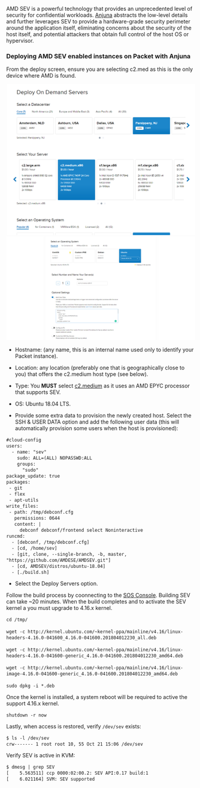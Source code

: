 <!-- <meta>
{
    "title": "AMD Sev with Anjuna",
    "description": "AMD SEV is a unprecedented level of security for confidential workloads. Learn how to deploy it on Packet.",
    "tag": ["AMD", "SEV"],
    "seo-title": "Deploy AMD SEV on Bare Metal- Packet Technical Guides",
    "seo-description": "Deploying AMD SEV with Anjuna",
    "og-title": "AMD Sev with Anjuna",
    "og-description": "Deploying AMD SEV with Anjuna"
}
</meta> -->

AMD SEV is a powerful technology that provides an unprecedented level of security for confidential workloads. [Anjuna](https://www.anjuna.io) abstracts the low-level details and further leverages SEV to provide a hardware-grade security perimeter around the application itself, eliminating concerns about the security of the host itself, and potential attackers that obtain full control of the host OS or hypervisor.


### Deploying AMD SEV enabled instances on Packet with Anjuna

From the deploy screen, ensure you are selecting c2.med as this is the only device where AMD is found.

![deploy-amd-1](/images/amd-sev/amd-sev-anjuna-portal-new-1.png)
![deploy-amd-2](/images/amd-sev/amd-sev-anjuna-portal-new-2.png)

* Hostname: (any name, this is an internal name used only to identify your Packet instance).

* Location: any location (preferably one that is geographically close to you) that offers the c2.medium host type (see below).

* Type: You **MUST** select [c2.medium](https://www.packet.com/cloud/servers/c2-medium-epyc/) as it uses an AMD EPYC processor that supports SEV.

* OS: Ubuntu 18.04 LTS.

* Provide some extra data to provision the newly created host. Select the SSH & USER DATA option and add the following user data (this will automatically provision some users when the host is provisioned):

```
#cloud-config
users:
  - name: "sev"
    sudo: ALL=(ALL) NOPASSWD:ALL
    groups:
      "sudo"
package_update: true
packages:
 - git
 - flex
 - apt-utils
write_files:
 - path: /tmp/debconf.cfg
   permissions: 0644
   content: |
     debconf debconf/frontend select Noninteractive
runcmd:
  - [debconf, /tmp/debconf.cfg]
  - [cd, /home/sev]
  - [git, clone, --single-branch, -b, master, "https://github.com/AMDESE/AMDSEV.git"]
  - [cd, AMDSEV/distros/ubuntu-18.04]
  - [./build.sh]
  ```

* Select the Deploy Servers option.

Follow the build process by coonnecting to the [SOS Console](https://www.packet.com/developers/docs/servers/key-features/sos-serial-over-ssh/). Building SEV can take ~20 minutes. When the build completes and to activate the SEV kernel a you must upgrade to 4.16.x kernel.

````
cd /tmp/

wget -c http://kernel.ubuntu.com/~kernel-ppa/mainline/v4.16/linux-headers-4.16.0-041600_4.16.0-041600.201804012230_all.deb

wget -c http://kernel.ubuntu.com/~kernel-ppa/mainline/v4.16/linux-headers-4.16.0-041600-generic_4.16.0-041600.201804012230_amd64.deb

wget -c http://kernel.ubuntu.com/~kernel-ppa/mainline/v4.16/linux-image-4.16.0-041600-generic_4.16.0-041600.201804012230_amd64.deb

sudo dpkg -i *.deb
````

Once the kernel is installed, a system reboot will be required to active the support 4.16.x kernel. 

````
shutdown -r now
````

Lastly, when access is restored, verify `/dev/sev` exists:

````
$ ls -l /dev/sev
crw------- 1 root root 10, 55 Oct 21 15:06 /dev/sev
````

Verify SEV is active in KVM:
````
$ dmesg | grep SEV
[    5.563511] ccp 0000:02:00.2: SEV API:0.17 build:1
[    6.021164] SVM: SEV supported
````
